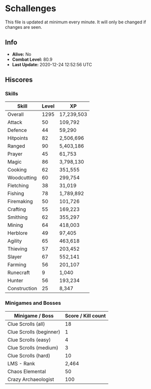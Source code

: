 # Schallenges

This file is updated at minimum every minute. It will only be changed if changes are seen.

## Info

 - **Alive:** No
 - **Combat Level:** 80.9
 - **Last Update:** 2020-12-24 12:52:56 UTC

## Hiscores

### Skills

| Skill | Level | XP |
|--|--|--|
| Overall | 1295 | 17,239,503 |
| Attack | 50 | 109,792 |
| Defence | 44 | 59,290 |
| Hitpoints | 82 | 2,506,696 |
| Ranged | 90 | 5,403,186 |
| Prayer | 45 | 61,753 |
| Magic | 86 | 3,798,130 |
| Cooking | 62 | 351,555 |
| Woodcutting | 60 | 299,754 |
| Fletching | 38 | 31,019 |
| Fishing | 78 | 1,789,892 |
| Firemaking | 50 | 101,726 |
| Crafting | 55 | 169,223 |
| Smithing | 62 | 355,297 |
| Mining | 64 | 418,003 |
| Herblore | 49 | 97,405 |
| Agility | 65 | 463,618 |
| Thieving | 57 | 203,452 |
| Slayer | 67 | 552,141 |
| Farming | 56 | 201,107 |
| Runecraft | 9 | 1,040 |
| Hunter | 56 | 193,234 |
| Construction | 25 | 8,347 |

### Minigames and Bosses

| Minigame / Boss | Score / Kill count |
|--|--|
| Clue Scrolls (all) | 18 |
| Clue Scrolls (beginner) | 1 |
| Clue Scrolls (easy) | 4 |
| Clue Scrolls (medium) | 3 |
| Clue Scrolls (hard) | 10 |
| LMS - Rank | 2,464 |
| Chaos Elemental | 50 |
| Crazy Archaeologist | 100 |
